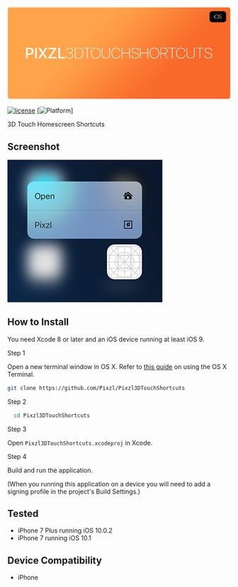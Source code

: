![Pixzl3DTouchShortcuts](pixzl3dtouchshortcuts-logo.png)

[![license](https://img.shields.io/github/license/mashape/apistatus.svg?maxAge=2592000)](License)
[![Platform](https://img.shields.io/cocoapods/p/TSMessages.svg?style=flat)]


3D Touch Homescreen Shortcuts

## Screenshot
![Screenshot](screenshot.png)

## How to Install

You need Xcode 8 or later and an iOS device running at least iOS 9.

Step 1

Open a new terminal window in OS X. Refer to [this guide](http://blog.teamtreehouse.com/introduction-to-the-mac-os-x-command-line) on using the OS X Terminal.

```bash
git clone https://github.com/Pixzl/Pixzl3DTouchShortcuts
```

Step 2

```bash
  cd Pixzl3DTouchShortcuts
```

Step 3

Open `Pixzl3DTouchShortcuts.xcodeproj` in Xcode.


Step 4

Build and run the application.

(When you running this application on a device you will need to add a signing profile in the project's Build Settings.)


## Tested

- iPhone 7 Plus running iOS 10.0.2
- iPhone 7 running iOS 10.1

## Device Compatibility

- iPhone
